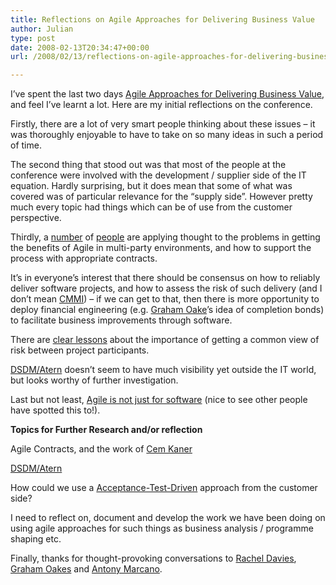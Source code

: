 ```yaml
---
title: Reflections on Agile Approaches for Delivering Business Value
author: Julian
type: post
date: 2008-02-13T20:34:47+00:00
url: /2008/02/13/reflections-on-agile-approaches-for-delivering-business-value/

---
```

I’ve spent the last two days [Agile Approaches for Delivering Business Value][1], and feel I’ve learnt a lot. Here are my initial reflections on the conference.

Firstly, there are a lot of very smart people thinking about these issues – it was thoroughly enjoyable to have to take on so many ideas in such a period of time.

The second thing that stood out was that most of the people at the conference were involved with the development / supplier side of the IT equation. Hardly surprising, but it does mean that some of what was covered was of particular relevance for the “supply side”. However pretty much every topic had things which can be of use from the customer perspective.

Thirdly, a [number][2] of [people][3] are applying thought to the problems in getting the benefits of Agile in multi-party environments, and how to support the process with appropriate contracts.

It’s in everyone’s interest that there should be consensus on how to reliably deliver software projects, and how to assess the risk of such delivery (and I don’t mean [CMMI][4]) &#8211; if we can get to that, then there is more opportunity to deploy financial engineering (e.g. [Graham Oake][5]’s idea of completion bonds) to facilitate business improvements through software.

There are [clear lessons][6] about the importance of getting a common view of risk between project participants.

[DSDM/Atern][7] doesn’t seem to have much visibility yet outside the IT world, but looks worthy of further investigation.

Last but not least, [Agile is not just for software][8] (nice to see other people have spotted this to!).

**Topics for Further Research and/or reflection**

Agile Contracts, and the work of [Cem Kaner][9]

[DSDM/Atern][7]

How could we use a [Acceptance-Test-Driven][10] approach from the customer side?

I need to reflect on, document and develop the work we have been doing on using agile approaches for such things as business analysis / programme shaping etc.

Finally, thanks for thought-provoking conversations to [Rachel Davies][11], [Graham Oakes][5] and [Antony Marcano][12].

 [1]: https://www.synesthesia.co.uk/blog/archives/2008/02/12/conference-agile-approaches-for-delivering-business-value/
 [2]: https://duncanpierce.org/
 [3]: https://www.martinitconsulting.com/agile/home.html
 [4]: https://www.sei.cmu.edu/cmmi/
 [5]: https://www.grahamoakes.co.uk/
 [6]: https://www.synesthesia.co.uk/blog/archives/2008/02/12/case-study-delivering-a-public-private-partnership-using-dsdm/
 [7]: https://www.dsdm.org/atern/
 [8]: https://www.synesthesia.co.uk/blog/archives/2008/02/12/case-study-agile-analysis-a-proposition-assessment-case-study/
 [9]: https://www.kaner.com/index.html
 [10]: https://www.testingreflections.com/node/view/6464
 [11]: https://twelve71.typepad.com/rachel/
 [12]: https://www.testingreflections.com/blog/2